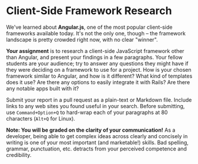 # Client-Side Framework Research

We've learned about **Angular.js**, one of the most popular client-side frameworks available today. It's not the only one, though &ndash; the framework landscape is pretty crowded right now, with no clear "winner".

**Your assignment** is to research a client-side JavaScript framework other than Angular, and present your findings in a few paragraphs. Your fellow students are your audience; try to answer any questions they might have if they were deciding on a framework to use for a project. How is your chosen framework similar to Angular, and how is it different? What kind of templates does it use? Are there any options to easily integrate it with Rails? Are there any notable apps built with it?

Submit your report in a pull request as a plain-text or Markdown file. Include links to any web sites you found useful in your search. Before submitting, use `Command+Option+Q` to hard-wrap each of your paragraphs at 80 characters (`Alt+Q` for Linux).

**Note: You will be graded on the clarity of your communication!** As a developer, being able to get complex ideas across clearly and concisely in writing is one of your most important (and marketable!) skills. Bad spelling, grammar, punctuation, etc. detracts from your perceived competence and credibility.
